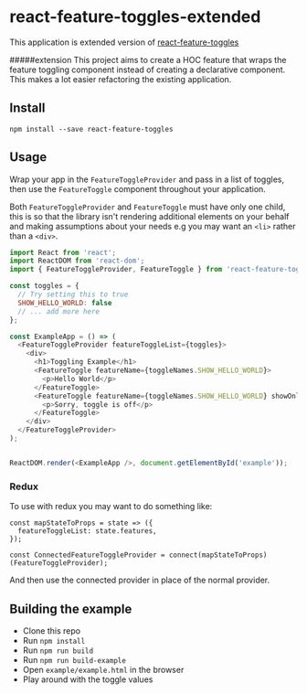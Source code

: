 # react-feature-toggles-extended
This application is extended version of [react-feature-toggles](https://github.com/RosyTucker/react-feature-toggles)

#####extension
This project aims to create a HOC feature that wraps the feature toggling component instead of creating a declarative component.
This makes a lot easier refactoring the existing application.    

## Install

`npm install --save react-feature-toggles`

## Usage

Wrap your app in the `FeatureToggleProvider` and pass in a list of toggles, then use the `FeatureToggle` component throughout your application.

Both `FeatureToggleProvider` and `FeatureToggle` must have only one child, this is so that the library isn't rendering additional elements on your behalf and making assumptions about your needs e.g you may want an `<li>` rather than a `<div>`.

```javascript
import React from 'react';
import ReactDOM from 'react-dom';
import { FeatureToggleProvider, FeatureToggle } from 'react-feature-toggles';

const toggles = {
  // Try setting this to true
  SHOW_HELLO_WORLD: false
  // ... add more here
};

const ExampleApp = () => (
  <FeatureToggleProvider featureToggleList={toggles}>
    <div>
      <h1>Toggling Example</h1>
      <FeatureToggle featureName={toggleNames.SHOW_HELLO_WORLD}>
        <p>Hello World</p>
      </FeatureToggle>
      <FeatureToggle featureName={toggleNames.SHOW_HELLO_WORLD} showOnlyWhenDisabled>
        <p>Sorry, toggle is off</p>
      </FeatureToggle>
    </div>
  </FeatureToggleProvider>
);


ReactDOM.render(<ExampleApp />, document.getElementById('example'));
```

### Redux

To use with redux you may want to do something like: 

```
const mapStateToProps = state => ({
  featureToggleList: state.features,
});

const ConnectedFeatureToggleProvider = connect(mapStateToProps)(FeatureToggleProvider);
```

And then use the connected provider in place of the normal provider.

## Building the example

- Clone this repo
- Run `npm install`
- Run `npm run build`
- Run `npm run build-example`
- Open `example/example.html` in the browser
- Play around with the toggle values
